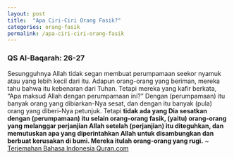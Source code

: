 ```yaml
---
layout: post
title:  "Apa Ciri-Ciri Orang Fasik?"
categories: orang-fasik
permalink: /apa-ciri-ciri-orang-fasik
---
```


### QS Al-Baqarah: 26-27

Sesungguhnya Allah tidak segan membuat perumpamaan seekor nyamuk atau yang lebih kecil dari itu. Adapun orang-orang yang beriman, mereka tahu bahwa itu kebenaran dari Tuhan. Tetapi mereka yang kafir berkata, “Apa maksud Allah dengan perumpamaan ini?” Dengan (perumpamaan) itu banyak orang yang dibiarkan-Nya sesat, dan dengan itu banyak (pula) orang yang diberi-Nya petunjuk. Tetapi **tidak ada yang Dia sesatkan dengan (perumpamaan) itu selain orang-orang fasik, (yaitu) orang-orang yang melanggar perjanjian Allah setelah (perjanjian) itu diteguhkan, dan memutuskan apa yang diperintahkan Allah untuk disambungkan dan berbuat kerusakan di bumi. Mereka itulah orang-orang yang rugi.** ~ [Terjemahan Bahasa Indonesia Quran.com](https://quran.com/2/26-27?translations=33)
